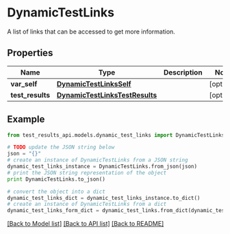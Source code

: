 # DynamicTestLinks

A list of links that can be accessed to get more information.

## Properties
Name | Type | Description | Notes
------------ | ------------- | ------------- | -------------
**var_self** | [**DynamicTestLinksSelf**](DynamicTestLinksSelf.md) |  | [optional] 
**test_results** | [**DynamicTestLinksTestResults**](DynamicTestLinksTestResults.md) |  | [optional] 

## Example

```python
from test_results_api.models.dynamic_test_links import DynamicTestLinks

# TODO update the JSON string below
json = "{}"
# create an instance of DynamicTestLinks from a JSON string
dynamic_test_links_instance = DynamicTestLinks.from_json(json)
# print the JSON string representation of the object
print DynamicTestLinks.to_json()

# convert the object into a dict
dynamic_test_links_dict = dynamic_test_links_instance.to_dict()
# create an instance of DynamicTestLinks from a dict
dynamic_test_links_form_dict = dynamic_test_links.from_dict(dynamic_test_links_dict)
```
[[Back to Model list]](../README.md#documentation-for-models) [[Back to API list]](../README.md#documentation-for-api-endpoints) [[Back to README]](../README.md)


